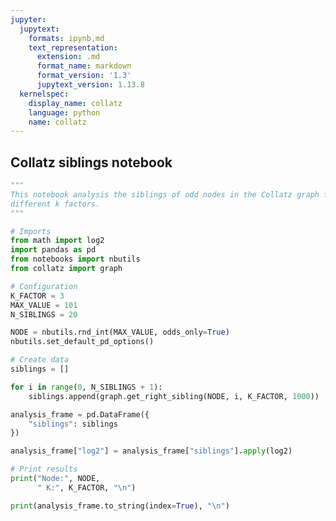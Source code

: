 ```yaml
---
jupyter:
  jupytext:
    formats: ipynb,md
    text_representation:
      extension: .md
      format_name: markdown
      format_version: '1.3'
      jupytext_version: 1.13.8
  kernelspec:
    display_name: collatz
    language: python
    name: collatz
---
```


<!-- #region pycharm={"name": "#%% md\n"} -->
## Collatz siblings notebook
<!-- #endregion -->

```python pycharm={"name": "#%%\n"}
"""
This notebook analysis the siblings of odd nodes in the Collatz graph for
different k factors.
"""

# Imports
from math import log2
import pandas as pd
from notebooks import nbutils
from collatz import graph

# Configuration
K_FACTOR = 3
MAX_VALUE = 101
N_SIBLINGS = 20

NODE = nbutils.rnd_int(MAX_VALUE, odds_only=True)
nbutils.set_default_pd_options()

# Create data
siblings = []

for i in range(0, N_SIBLINGS + 1):
    siblings.append(graph.get_right_sibling(NODE, i, K_FACTOR, 1000))

analysis_frame = pd.DataFrame({
    "siblings": siblings
})

analysis_frame["log2"] = analysis_frame["siblings"].apply(log2)

# Print results
print("Node:", NODE,
      " K:", K_FACTOR, "\n")

print(analysis_frame.to_string(index=True), "\n")
```
